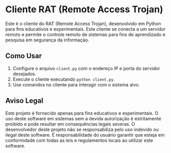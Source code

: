# Cliente RAT (Remote Access Trojan)

Este é o cliente do RAT (Remote Access Trojan), desenvolvido em Python para fins educativos e experimentais. Este cliente se conecta a um servidor remoto e permite o controle remoto de sistemas para fins de aprendizado e pesquisa em segurança da informação.

## Como Usar

1. Configure o arquivo `client.py` com o endereço IP e porta do servidor desejados.
2. Execute o cliente executando `python client.py`.
3. Use comandos no cliente para interagir com o sistema alvo.

## Aviso Legal

Este projeto é fornecido apenas para fins educativos e experimentais. O uso deste software em sistemas sem a devida autorização é estritamente proibido e pode resultar em consequências legais severas. O desenvolvedor deste projeto não se responsabiliza pelo uso indevido ou ilegal deste software. É responsabilidade do usuário garantir que esteja em conformidade com todas as leis e regulamentos locais ao utilizar este software.

